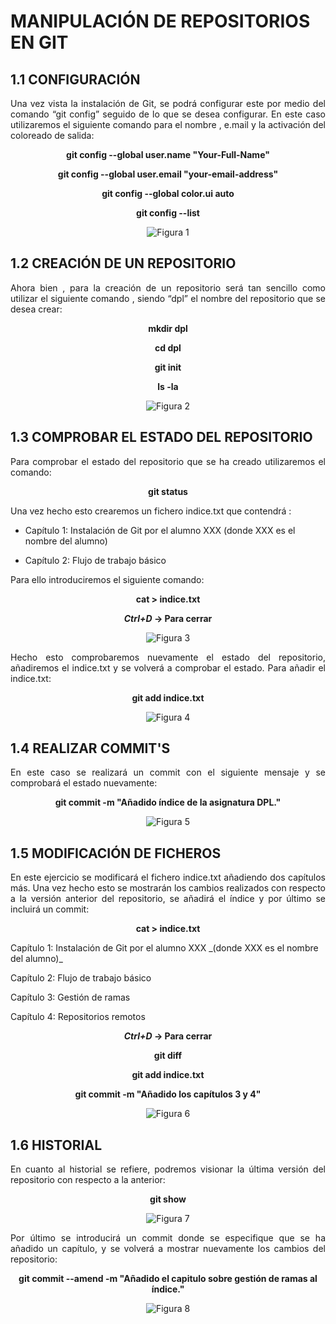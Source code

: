 # MANIPULACIÓN DE REPOSITORIOS EN GIT
## 1.1 CONFIGURACIÓN

<p align="justify">Una vez vista la instalación de Git, se podrá configurar este por medio del comando “git config” seguido de lo que se desea configurar. En este caso utilizaremos el siguiente comando para el nombre , e.mail y la activación del coloreado de salida:</p>

**<p align="center">git config --global user.name "Your-Full-Name"</p>**

**<p align="center">  git config --global user.email "your-email-address"</p>**

**<p align="center">  git config --global color.ui auto</p>**

**<p align="center">  git config --list</p>**

<p align="center"><img src="https://github.com/jdabrante/CLASES/blob/55709ec32c1f5cef9cdb467a072112b197b96a02/1DAW/ENTORNOS/TEMA3/INFORMES/IMAGENES/1.png" title="Figura 1"></p>

## 1.2 CREACIÓN DE UN REPOSITORIO

<p align="justify">Ahora bien , para la creación de un repositorio será tan sencillo como utilizar el siguiente comando , siendo “dpl” el nombre del repositorio que se desea crear:</p>

**<p align="center">mkdir dpl</p>**

**<p align="center"> cd dpl</p>**

**<p align="center"> git init</p>**

**<p align="center"> ls -la</p>**

<p align="center"><img src="https://github.com/jdabrante/CLASES/blob/55709ec32c1f5cef9cdb467a072112b197b96a02/1DAW/ENTORNOS/TEMA3/INFORMES/IMAGENES/2.png" title="Figura 2"></p>

## 1.3 COMPROBAR EL ESTADO DEL REPOSITORIO

<p align="justify">Para comprobar el estado del repositorio que se ha creado utilizaremos el comando:</p>

**<p align="center"> git status</p>**

<p align="justify">Una vez hecho esto crearemos un fichero indice.txt que contendrá :</p>

- Capítulo 1: Instalación de Git por el alumno XXX (donde XXX es el nombre del alumno)

- Capítulo 2: Flujo de trabajo básico

<p align="justify">Para ello introduciremos el siguiente comando:</p>

**<p align="center">cat > indice.txt</p>**

**<p align="center">*Ctrl+D* → Para cerrar</p>**

<p align="center"><img src="https://github.com/jdabrante/CLASES/blob/55709ec32c1f5cef9cdb467a072112b197b96a02/1DAW/ENTORNOS/TEMA3/INFORMES/IMAGENES/3.png" title="Figura 3"></p>


<p align="justify">Hecho esto comprobaremos nuevamente el estado del repositorio, añadiremos el indice.txt y se volverá a comprobar el estado. Para añadir el indice.txt:
</p>

**<p align="center">git add indice.txt</p>**

<p align="center"><img src="https://github.com/jdabrante/CLASES/blob/55709ec32c1f5cef9cdb467a072112b197b96a02/1DAW/ENTORNOS/TEMA3/INFORMES/IMAGENES/4.png" title="Figura 4"></p>


## 1.4 REALIZAR COMMIT'S

<p align="justify">En este caso se realizará un commit con el siguiente mensaje y se comprobará el estado nuevamente:</p>

**<p align="center">git commit -m "Añadido índice de la asignatura DPL."</p>**


<p align="center"><img src="https://github.com/jdabrante/CLASES/blob/55709ec32c1f5cef9cdb467a072112b197b96a02/1DAW/ENTORNOS/TEMA3/INFORMES/IMAGENES/5.png" title="Figura 5"></p>

## 1.5 MODIFICACIÓN DE FICHEROS

<p align="justify">En este ejercicio se modificará el fichero indice.txt añadiendo dos capítulos más. Una vez hecho esto se mostrarán los cambios realizados con respecto a la versión anterior del repositorio, se añadirá el índice y por último se incluirá un commit:</p>

**<p align="center">cat > indice.txt</p>**

<p>Capítulo 1: Instalación de Git por el alumno XXX _(donde XXX es el nombre del alumno)_</p>
<p>Capítulo 2: Flujo de trabajo básico</p>
<p>Capítulo 3: Gestión de ramas</p>
<p>Capítulo 4: Repositorios remotos</p>


**<p align="center">*Ctrl+D* → Para cerrar</p>**

**<p align="center">git diff</p>**

**<p align="center">git add indice.txt</p>**

**<p align="center">git commit -m "Añadido los capítulos 3 y 4"</p>**

<p align="center"><img src="https://github.com/jdabrante/CLASES/blob/55709ec32c1f5cef9cdb467a072112b197b96a02/1DAW/ENTORNOS/TEMA3/INFORMES/IMAGENES/6.png" title="Figura 6"></p>

## 1.6 HISTORIAL

<p align="justify">En cuanto al historial se refiere, podremos visionar la última versión del repositorio con respecto a la anterior:
</p>

**<p align="center">git show</p>**

<p align="center"><img src="https://github.com/jdabrante/CLASES/blob/55709ec32c1f5cef9cdb467a072112b197b96a02/1DAW/ENTORNOS/TEMA3/INFORMES/IMAGENES/7.png" title="Figura 7"></p>

<p align="justify">Por último se introducirá un commit donde se especifique que se ha añadido un capítulo, y se volverá a mostrar nuevamente los cambios del repositorio:</p>

**<p align="center">git commit --amend -m "Añadido el capitulo sobre gestión de ramas al índice."</p>**


<p align="center"><img src="https://github.com/jdabrante/CLASES/blob/55709ec32c1f5cef9cdb467a072112b197b96a02/1DAW/ENTORNOS/TEMA3/INFORMES/IMAGENES/8.png" title="Figura 8"></p>

